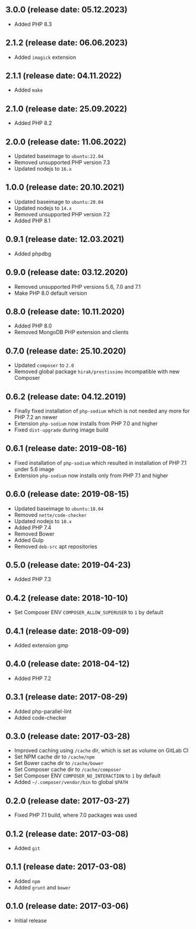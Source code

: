 ## 3.0.0 (release date: 05.12.2023)

 * Added PHP 8.3

## 2.1.2 (release date: 06.06.2023)

 * Added `imagick` extension

## 2.1.1 (release date: 04.11.2022)

 * Added `make`

## 2.1.0 (release date: 25.09.2022)

 * Added PHP 8.2

## 2.0.0 (release date: 11.06.2022)

 * Updated baseimage to `ubuntu:22.04`
 * Removed unsupported PHP version 7.3
 * Updated nodejs to `16.x`

## 1.0.0 (release date: 20.10.2021)

 * Updated baseimage to `ubuntu:20.04`
 * Updated nodejs to `14.x`
 * Removed unsupported PHP version 7.2
 * Added PHP 8.1

## 0.9.1 (release date: 12.03.2021)

 * Added phpdbg

## 0.9.0 (release date: 03.12.2020)

 * Removed unsupported PHP versions 5.6, 7.0 and 7.1
 * Make PHP 8.0 default version

## 0.8.0 (release date: 10.11.2020)

 * Added PHP 8.0
 * Removed MongoDB PHP extension and clients

## 0.7.0 (release date: 25.10.2020)

 * Updated `composer` to `2.0`
 * Removed global package `hirak/prestissimo` incompatible with new Composer

## 0.6.2 (release date: 04.12.2019)

 * Finally fixed installation of `php-sodium` which is not needed any more for PHP 7.2 an newer
 * Extension `php-sodium` now installs from PHP 7.0 and higher
 * Fixed `dist-upgrade` during image build

## 0.6.1 (release date: 2019-08-16)

 * Fixed installation of `php-sodium` which resulted in installation of PHP 7.1 under 5.6 image
 * Extension `php-sodium` now installs only from PHP 7.1 and higher

## 0.6.0 (release date: 2019-08-15)

 * Updated baseimage to `ubuntu:18.04`
 * Removed `nette/code-checker`
 * Updated nodejs to `10.x`
 * Added PHP 7.4
 * Removed Bower
 * Added Gulp
 * Removed `deb-src` apt repositories

## 0.5.0 (release date: 2019-04-23)

 * Added PHP 7.3

## 0.4.2 (release date: 2018-10-10)

 * Set Composer ENV `COMPOSER_ALLOW_SUPERUSER` to `1` by default

## 0.4.1 (release date: 2018-09-09)

 * Added extension gmp

## 0.4.0 (release date: 2018-04-12)

 * Added PHP 7.2

## 0.3.1 (release date: 2017-08-29)

 * Added php-parallel-lint
 * Added code-checker

## 0.3.0 (release date: 2017-03-28)

 * Improved caching using `/cache` dir, which is set as volume on GitLab CI
 * Set NPM cache dir to `/cache/npm`
 * Set Bower cache dir to `/cache/bower`
 * Set Composer cache dir to `/cache/composer`
 * Set Composer ENV `COMPOSER_NO_INTERACTION` to `1` by default
 * Added `~/.composer/vendor/bin` to global `$PATH`

## 0.2.0 (release date: 2017-03-27)

 * Fixed PHP 7.1 build, where 7.0 packages was used

## 0.1.2 (release date: 2017-03-08)

 * Added `git`

## 0.1.1 (release date: 2017-03-08)

 * Added `npm`
 * Added `grunt` and `bower`

## 0.1.0 (release date: 2017-03-06)

 * Initial release
